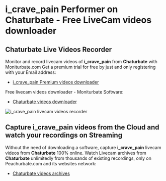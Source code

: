 # i_crave_pain Performer on Chaturbate - Free LiveCam videos downloader

## Chaturbate Live Videos Recorder

Monitor and record livecam videos of **i_crave_pain** from **Chaturbate** with Moniturbate.com
Get a premium trial for free by just and only registering with your Email address:
* [i_crave_pain Premium videos downloader](https://moniturbate.com/request-demo-licence-key.html)

Free livecam videos downloader - Moniturbate Software:
* [Chaturbate videos downloader](https://moniturbate.com/moniturbate-download-software.html)

![i_crave_pain livecam videos recorder](https://peachurnet.com/templates/moniturbate-software.png)


## Capture i_crave_pain videos from the Cloud and watch your recordings on Streaming

Without the need of downloading a software, capture **i_crave_pain** livecam videos from **Chaturbate** 100% online.
Watch Livecam archives from **Chaturbate** unlimitedly from thousands of existing recordings, only on Peachurbate.com and its websites network:
* [Chaturbate videos archives](https://peachurnet.com/)